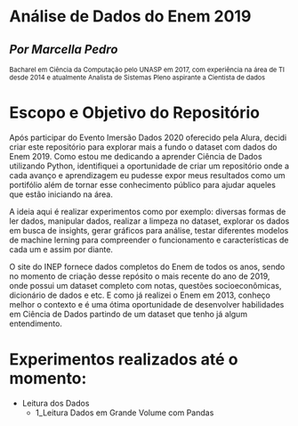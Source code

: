 # Análise de Dados do Enem 2019


## *Por Marcella Pedro*
<sub>Bacharel em Ciência da Computação pelo UNASP em 2017, com experiência na área de TI desde 2014 e atualmente Analista de Sistemas Pleno aspirante a Cientista de dados</sub>
# Escopo e Objetivo do Repositório

Após participar do Evento Imersão Dados 2020 oferecido pela Alura, decidi criar este repositório para explorar mais a fundo o dataset com dados do Enem 2019.
Como estou me dedicando a aprender Ciência de Dados utilizando Python, identifiquei a oportunidade de criar um repositório onde a cada avanço e aprendizagem eu pudesse expor meus resultados como um portifólio além de tornar esse conhecimento público para ajudar aqueles que estão iniciando na área. 

A ideia aqui é realizar experimentos como por exemplo: diversas formas de ler dados, manipular dados, realizar a limpeza no dataset, explorar os dados em busca de insights, gerar gráficos para análise, testar diferentes modelos de machine lerning para compreender o funcionamento e características de cada um e assim por diante.

O site do INEP fornece dados completos do Enem de todos os anos, sendo no momento de criação desse repósito o mais recente do ano de 2019, onde possui um dataset completo com notas, questões socioeconômicas, dicionário de dados e etc. E como já realizei o Enem em 2013, conheço melhor o contexto e é uma ótima oportunidade de desenvolver habilidades em Ciência de Dados partindo de um dataset que tenho já algum entendimento.

# Experimentos realizados até o momento:
* Leitura dos Dados
  * 1_Leitura Dados em Grande Volume com Pandas


